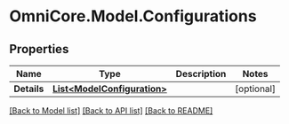# OmniCore.Model.Configurations

## Properties

Name | Type | Description | Notes
------------ | ------------- | ------------- | -------------
**Details** | [**List&lt;ModelConfiguration&gt;**](ModelConfiguration.md) |  | [optional] 

[[Back to Model list]](../README.md#documentation-for-models) [[Back to API list]](../README.md#documentation-for-api-endpoints) [[Back to README]](../README.md)

